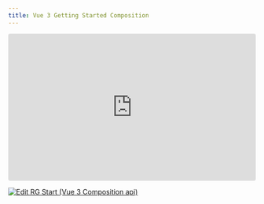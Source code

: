 ```yaml
---
title: Vue 3 Getting Started Composition
---
```


<ClientOnly>
  <div class="tile">
    <iframe src="https://codesandbox.io/embed/3775m4?view=preview&module=%2Fsrc%2FApp.vue&hidenavigation=1"
     style="width:100%; height: 300px; border:0; border-radius: 4px; overflow:hidden;"
     title="RG Start (Vue 3 Composition api)"
     allow="accelerometer; ambient-light-sensor; camera; encrypted-media; geolocation; gyroscope; hid; microphone; midi; payment; usb; vr; xr-spatial-tracking"
     sandbox="allow-forms allow-modals allow-popups allow-presentation allow-same-origin allow-scripts"
   ></iframe>
  </div>
</ClientOnly>

[![Edit RG Start (Vue 3 Composition api)](https://codesandbox.io/static/img/play-codesandbox.svg)](https://codesandbox.io/p/sandbox/rg-start-vue-3-composition-api-3775m4)